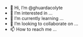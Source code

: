 - 👋 Hi, I’m @ghuardacolyte
- 👀 I’m interested in ...
- 🌱 I’m currently learning ...
- 💞️ I’m looking to collaborate on ...
- 📫 How to reach me ...

<!---
ghuardacolyte/ghuardacolyte is a ✨ special ✨ repository because its `README.md` (this file) appears on your GitHub profile.
You can click the Preview link to take a look at your changes.
--->
